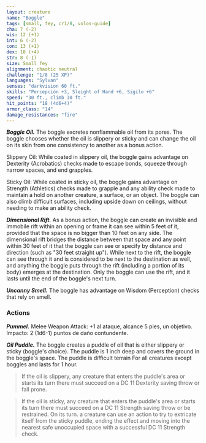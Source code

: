 ```yaml
---
layout: creature
name: "Boggle"
tags: [small, fey, cr1/8, volos-guide]
cha: 7 (-2)
wis: 12 (+1)
int: 6 (-2)
con: 13 (+1)
dex: 18 (+4)
str: 8 (-1)
size: Small fey
alignment: chaotic neutral
challenge: "1/8 (25 XP)"
languages: "Sylvan"
senses: "darkvision 60 ft."
skills: "Percepción +3, Sleight of Hand +6, Sigilo +6"
speed: "30 ft., climb 30 ft."
hit_points: "18 (4d6+4)"
armor_class: "14"
damage_resistances: "fire"
---
```


***Boggle Oil.*** The boggle excretes nonflammable oil from its pores. The boggle chooses whether the oil is slippery or sticky and can change the oil on its skin from one consistency to another as a bonus action.

Slippery Oil: While coated in slippery oil, the boggle gains advantage on Dexterity (Acrobatics) checks made to escape bonds, squeeze through narrow spaces, and end grapples.

Sticky Oil: While coated in sticky oil, the boggle gains advantage on Strength (Athletics) checks made to grapple and any ability check made to maintain a hold on another creature, a surface, or an object. The boggle can also climb difficult surfaces, including upside down on ceilings, without needing to make an ability check.

***Dimensional Rift.*** As a bonus action, the boggle can create an invisible and immobile rift within an opening or frame it can see within 5 feet of it, provided that the space is no bigger than 10 feet on any side. The dimensional rift bridges the distance between that space and any point within 30 feet of it that the boggle can see or specify by distance and direction (such as "30 feet straight up"). While next to the rift, the boggle can see through it and is considered to be next to the destination as well, and anything the boggle puts through the rift (including a portion of its body) emerges at the destination. Only the boggle can use the rift, and it lasts until the end of the boggle's next turn.

***Uncanny Smell.*** The boggle has advantage on Wisdom (Perception) checks that rely on smell.

### Actions

***Pummel.*** Melee Weapon Attack: +1 al ataque, alcance 5 pies, un objetivo. Impacto: 2 (1d6-1) puntos de daño contundente.

***Oil Puddle.*** The boggle creates a puddle of oil that is either slippery or sticky (boggle's choice). The puddle is 1 inch deep and covers the ground in the boggle's space. The puddle is difficult terrain For all creatures except boggles and lasts for 1 hour.

>If the oil is slippery, any creature that enters the puddle's area or starts its turn there must succeed on a DC 11 Dexterity saving throw or fall prone.

>If the oil is sticky, any creature that enters the puddle's area or starts its turn there must succeed on a DC 11 Strength saving throw or be restrained. On its turn. a creature can use an action to try to extricate itself from the sticky puddle, ending the effect and moving into the nearest safe unoccupied space with a successful DC 11 Strength check.